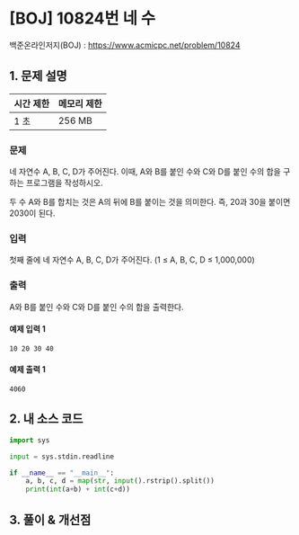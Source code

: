 # [BOJ] 10824번 네 수

백준온라인저지(BOJ) :  https://www.acmicpc.net/problem/10824



## 1. 문제 설명

| 시간 제한 | 메모리 제한 | 
| :-------- | :---------- |
| 1 초      | 256 MB      | 

### 문제

네 자연수 A, B, C, D가 주어진다. 이때, A와 B를 붙인 수와 C와 D를 붙인 수의 합을 구하는 프로그램을 작성하시오.

두 수 A와 B를 합치는 것은 A의 뒤에 B를 붙이는 것을 의미한다. 즉, 20과 30을 붙이면 2030이 된다.

### 입력

첫째 줄에 네 자연수 A, B, C, D가 주어진다. (1 ≤ A, B, C, D ≤ 1,000,000)

### 출력

A와 B를 붙인 수와 C와 D를 붙인 수의 합을 출력한다.

#### 예제 입력 1

```
10 20 30 40
```

#### 예제 출력 1

```
4060
```


## 2. 내 소스 코드

```python
import sys

input = sys.stdin.readline

if __name__ == "__main__":
    a, b, c, d = map(str, input().rstrip().split())
    print(int(a+b) + int(c+d))
```



## 3. 풀이 & 개선점

```python

```